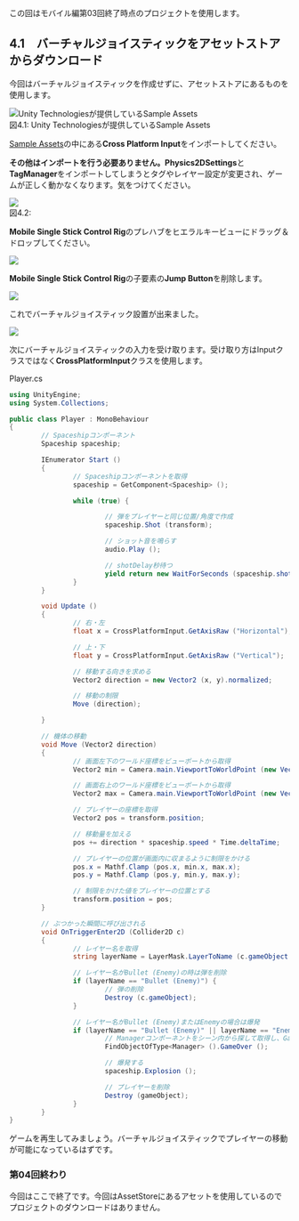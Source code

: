 この回はモバイル編第03回終了時点のプロジェクトを使用します。

<span id="h4-1"></span>4.1　バーチャルジョイスティックをアセットストアからダウンロード
--------------------------------------------------------------------------------------

今回はバーチャルジョイスティックを作成せずに、アセットストアにあるものを使用します。



![Unity Technologiesが提供しているSample
Assets](images/04/sample_assets.png)
<br/>図4.1: Unity Technologiesが提供しているSample Assets



[Sample
Assets](https://www.assetstore.unity3d.com/#/content/14474)の中にある**Cross
Platform Input**をインポートしてください。

**その他はインポートを行う必要ありません。Physics2DSettings**と**TagManager**をインポートしてしまうとタグやレイヤー設定が変更され、ゲームが正しく動かなくなります。気をつけてください。



![](images/04/cross_platform_input.png)
<br/>図4.2:



**Mobile Single Stick Control
Rig**のプレハブをヒエラルキービューにドラッグ＆ドロップしてください。



![](images/04/mobile_single_stick_control_rig.png)



**Mobile Single Stick Control Rig**の子要素の**Jump
Button**を削除します。



![](images/04/delete_jump_button.png)



これでバーチャルジョイスティック設置が出来ました。



![](images/04/virtual_joy_stick.png)



次にバーチャルジョイスティックの入力を受け取ります。受け取り方はInputクラスではなく**CrossPlatformInput**クラスを使用します。



Player.cs

```cs
using UnityEngine;
using System.Collections;

public class Player : MonoBehaviour
{
        // Spaceshipコンポーネント
        Spaceship spaceship;

        IEnumerator Start ()
        {
                // Spaceshipコンポーネントを取得
                spaceship = GetComponent<Spaceship> ();

                while (true) {

                        // 弾をプレイヤーと同じ位置/角度で作成
                        spaceship.Shot (transform);

                        // ショット音を鳴らす
                        audio.Play ();

                        // shotDelay秒待つ
                        yield return new WaitForSeconds (spaceship.shotDelay);
                }
        }

        void Update ()
        {
                // 右・左
                float x = CrossPlatformInput.GetAxisRaw ("Horizontal");

                // 上・下
                float y = CrossPlatformInput.GetAxisRaw ("Vertical");

                // 移動する向きを求める
                Vector2 direction = new Vector2 (x, y).normalized;

                // 移動の制限
                Move (direction);

        }

        // 機体の移動
        void Move (Vector2 direction)
        {
                // 画面左下のワールド座標をビューポートから取得
                Vector2 min = Camera.main.ViewportToWorldPoint (new Vector2 (0, 0));

                // 画面右上のワールド座標をビューポートから取得
                Vector2 max = Camera.main.ViewportToWorldPoint (new Vector2 (1, 1));

                // プレイヤーの座標を取得
                Vector2 pos = transform.position;

                // 移動量を加える
                pos += direction * spaceship.speed * Time.deltaTime;

                // プレイヤーの位置が画面内に収まるように制限をかける
                pos.x = Mathf.Clamp (pos.x, min.x, max.x);
                pos.y = Mathf.Clamp (pos.y, min.y, max.y);

                // 制限をかけた値をプレイヤーの位置とする
                transform.position = pos;
        }

        // ぶつかった瞬間に呼び出される
        void OnTriggerEnter2D (Collider2D c)
        {
                // レイヤー名を取得
                string layerName = LayerMask.LayerToName (c.gameObject.layer);

                // レイヤー名がBullet (Enemy)の時は弾を削除
                if (layerName == "Bullet (Enemy)") {
                        // 弾の削除
                        Destroy (c.gameObject);
                }

                // レイヤー名がBullet (Enemy)またはEnemyの場合は爆発
                if (layerName == "Bullet (Enemy)" || layerName == "Enemy") {
                        // Managerコンポーネントをシーン内から探して取得し、GameOverメソッドを呼び出す
                        FindObjectOfType<Manager> ().GameOver ();

                        // 爆発する
                        spaceship.Explosion ();

                        // プレイヤーを削除
                        Destroy (gameObject);
                }
        }
}
```



ゲームを再生してみましょう。バーチャルジョイスティックでプレイヤーの移動が可能になっているはずです。

### <span id="h4-1-1"></span>第04回終わり

今回はここで終了です。今回はAssetStoreにあるアセットを使用しているのでプロジェクトのダウンロードはありません。
